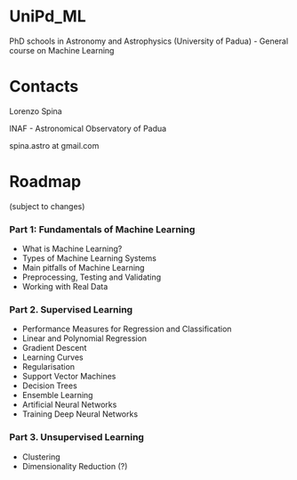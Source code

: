 # UniPd_ML
PhD schools in Astronomy and Astrophysics (University of Padua) - General course on Machine Learning

# Contacts
Lorenzo Spina

INAF - Astronomical Observatory of Padua

spina.astro at gmail.com

# Roadmap
(subject to changes)

### Part 1: Fundamentals of Machine Learning
- What is Machine Learning?
- Types of Machine Learning Systems
- Main pitfalls of Machine Learning
- Preprocessing, Testing and Validating
- Working with Real Data

### Part 2. Supervised Learning
- Performance Measures for Regression and Classification
- Linear and Polynomial Regression
- Gradient Descent
- Learning Curves
- Regularisation
- Support Vector Machines
- Decision Trees
- Ensemble Learning
- Artificial Neural Networks
- Training Deep Neural Networks

### Part 3. Unsupervised Learning
- Clustering
- Dimensionality Reduction (?)
